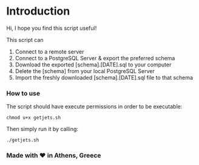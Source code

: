 # Introduction
Hi, I hope you find this script useful!

This script can
1. Connect to a remote server
2. Connect to a PostgreSQL Server & export the preferred schema
3. Download the exported [schema].[DATE].sql to your computer
4. Delete the [schema] from your local PostgreSQL Server
5. Import the freshly downloaded [schema].[DATE].sql file to that schema

### How to use
The script should have execute permissions in order to be executable:
```
chmod u+x getjets.sh
```
Then simply run it by calling:
```
./getjets.sh
```

### Made with ❤ in Athens, Greece
